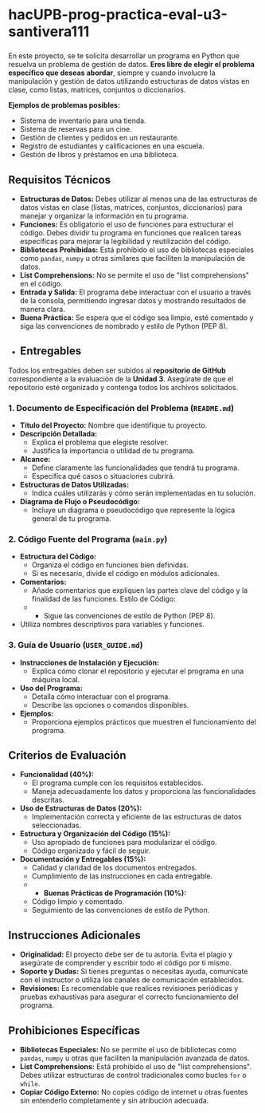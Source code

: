 # hacUPB-prog-practica-eval-u3-santivera111
###


En este proyecto, se te solicita desarrollar un programa en Python que resuelva un problema de gestión de datos. **Eres libre de elegir el problema específico que deseas abordar**, siempre y cuando involucre la manipulación y gestión de datos utilizando estructuras de datos vistas en clase, como listas, matrices, conjuntos o diccionarios.

**Ejemplos de problemas posibles:**

- Sistema de inventario para una tienda.
- Sistema de reservas para un cine.
- Gestión de clientes y pedidos en un restaurante.
- Registro de estudiantes y calificaciones en una escuela.
- Gestión de libros y préstamos en una biblioteca.

## Requisitos Técnicos

- **Estructuras de Datos:** Debes utilizar al menos una de las estructuras de datos vistas en clase (listas, matrices, conjuntos, diccionarios) para manejar y organizar la información en tu programa.
- **Funciones:** Es obligatorio el uso de funciones para estructurar el código. Debes dividir tu programa en funciones que realicen tareas específicas para mejorar la legibilidad y reutilización del código.
- **Bibliotecas Prohibidas:** Está prohibido el uso de bibliotecas especiales como `pandas`, `numpy` u otras similares que faciliten la manipulación de datos.
- **List Comprehensions:** No se permite el uso de "list comprehensions" en el código.
- **Entrada y Salida:** El programa debe interactuar con el usuario a través de la consola, permitiendo ingresar datos y mostrando resultados de manera clara.
- **Buena Práctica:** Se espera que el código sea limpio, esté comentado y siga las convenciones de nombrado y estilo de Python (PEP 8).
- ## Entregables

Todos los entregables deben ser subidos al **repositorio de GitHub** correspondiente a la evaluación de la **Unidad 3**. Asegúrate de que el repositorio esté organizado y contenga todos los archivos solicitados.

### 1. Documento de Especificación del Problema (`README.md`)

- **Título del Proyecto:** Nombre que identifique tu proyecto.
- **Descripción Detallada:**
    - Explica el problema que elegiste resolver.
    - Justifica la importancia o utilidad de tu programa.
- **Alcance:**
    - Define claramente las funcionalidades que tendrá tu programa.
    - Especifica qué casos o situaciones cubrirá.
- **Estructuras de Datos Utilizadas:**
    - Indica cuáles utilizarás y cómo serán implementadas en tu solución.
- **Diagrama de Flujo o Pseudocódigo:**
    - Incluye un diagrama o pseudocódigo que represente la lógica general de tu programa.

### 2. Código Fuente del Programa (`main.py`)

- **Estructura del Código:**
    - Organiza el código en funciones bien definidas.
    - Si es necesario, divide el código en módulos adicionales.
- **Comentarios:**
    - Añade comentarios que expliquen las partes clave del código y la finalidad de las funciones.
 Estilo de Código:
    - - Sigue las convenciones de estilo de Python (PEP 8).
- Utiliza nombres descriptivos para variables y funciones.

### 3. Guía de Usuario (`USER_GUIDE.md`)

- **Instrucciones de Instalación y Ejecución:**
    - Explica cómo clonar el repositorio y ejecutar el programa en una máquina local.
- **Uso del Programa:**
    - Detalla cómo interactuar con el programa.
    - Describe las opciones o comandos disponibles.
- **Ejemplos:**
    - Proporciona ejemplos prácticos que muestren el funcionamiento del programa.

## Criterios de Evaluación

- **Funcionalidad (40%):**
    - El programa cumple con los requisitos establecidos.
    - Maneja adecuadamente los datos y proporciona las funcionalidades descritas.
- **Uso de Estructuras de Datos (20%):**
    - Implementación correcta y eficiente de las estructuras de datos seleccionadas.
- **Estructura y Organización del Código (15%):**
    - Uso apropiado de funciones para modularizar el código.
    - Código organizado y fácil de seguir.
- **Documentación y Entregables (15%):**
    - Calidad y claridad de los documentos entregados.
    - Cumplimiento de las instrucciones en cada entregable.
    - - **Buenas Prácticas de Programación (10%):**
    - Código limpio y comentado.
    - Seguimiento de las convenciones de estilo de Python.

## Instrucciones Adicionales

- **Originalidad:** El proyecto debe ser de tu autoría. Evita el plagio y asegúrate de comprender y escribir todo el código por ti mismo.
- **Soporte y Dudas:** Si tienes preguntas o necesitas ayuda, comunícate con el instructor o utiliza los canales de comunicación establecidos.
- **Revisiones:** Es recomendable que realices revisiones periódicas y pruebas exhaustivas para asegurar el correcto funcionamiento del programa.

## Prohibiciones Específicas

- **Bibliotecas Especiales:** No se permite el uso de bibliotecas como `pandas`, `numpy` u otras que faciliten la manipulación avanzada de datos.
- **List Comprehensions:** Está prohibido el uso de "list comprehensions". Debes utilizar estructuras de control tradicionales como bucles `for` o `while`.
- **Copiar Código Externo:** No copies código de internet u otras fuentes sin entenderlo completamente y sin atribución adecuada.
